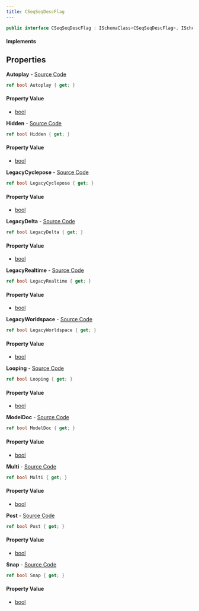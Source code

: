 ```yaml
---
title: CSeqSeqDescFlag
---
```


```csharp
public interface CSeqSeqDescFlag : ISchemaClass<CSeqSeqDescFlag>, ISchemaField, ISchemaClass, INativeHandle
```

#### Implements

## Properties

**Autoplay** - [Source Code](https://github.com/swiftly-solution/swiftlys2/blob/main/managed/src/SwiftlyS2.Generated/Schemas/Interfaces/CSeqSeqDescFlag.cs#L20)

```csharp
ref bool Autoplay { get; }
```

#### Property Value

- [bool](https://learn.microsoft.com/dotnet/api/system.boolean)

**Hidden** - [Source Code](https://github.com/swiftly-solution/swiftlys2/blob/main/managed/src/SwiftlyS2.Generated/Schemas/Interfaces/CSeqSeqDescFlag.cs#L24)

```csharp
ref bool Hidden { get; }
```

#### Property Value

- [bool](https://learn.microsoft.com/dotnet/api/system.boolean)

**LegacyCyclepose** - [Source Code](https://github.com/swiftly-solution/swiftlys2/blob/main/managed/src/SwiftlyS2.Generated/Schemas/Interfaces/CSeqSeqDescFlag.cs#L32)

```csharp
ref bool LegacyCyclepose { get; }
```

#### Property Value

- [bool](https://learn.microsoft.com/dotnet/api/system.boolean)

**LegacyDelta** - [Source Code](https://github.com/swiftly-solution/swiftlys2/blob/main/managed/src/SwiftlyS2.Generated/Schemas/Interfaces/CSeqSeqDescFlag.cs#L28)

```csharp
ref bool LegacyDelta { get; }
```

#### Property Value

- [bool](https://learn.microsoft.com/dotnet/api/system.boolean)

**LegacyRealtime** - [Source Code](https://github.com/swiftly-solution/swiftlys2/blob/main/managed/src/SwiftlyS2.Generated/Schemas/Interfaces/CSeqSeqDescFlag.cs#L34)

```csharp
ref bool LegacyRealtime { get; }
```

#### Property Value

- [bool](https://learn.microsoft.com/dotnet/api/system.boolean)

**LegacyWorldspace** - [Source Code](https://github.com/swiftly-solution/swiftlys2/blob/main/managed/src/SwiftlyS2.Generated/Schemas/Interfaces/CSeqSeqDescFlag.cs#L30)

```csharp
ref bool LegacyWorldspace { get; }
```

#### Property Value

- [bool](https://learn.microsoft.com/dotnet/api/system.boolean)

**Looping** - [Source Code](https://github.com/swiftly-solution/swiftlys2/blob/main/managed/src/SwiftlyS2.Generated/Schemas/Interfaces/CSeqSeqDescFlag.cs#L16)

```csharp
ref bool Looping { get; }
```

#### Property Value

- [bool](https://learn.microsoft.com/dotnet/api/system.boolean)

**ModelDoc** - [Source Code](https://github.com/swiftly-solution/swiftlys2/blob/main/managed/src/SwiftlyS2.Generated/Schemas/Interfaces/CSeqSeqDescFlag.cs#L36)

```csharp
ref bool ModelDoc { get; }
```

#### Property Value

- [bool](https://learn.microsoft.com/dotnet/api/system.boolean)

**Multi** - [Source Code](https://github.com/swiftly-solution/swiftlys2/blob/main/managed/src/SwiftlyS2.Generated/Schemas/Interfaces/CSeqSeqDescFlag.cs#L26)

```csharp
ref bool Multi { get; }
```

#### Property Value

- [bool](https://learn.microsoft.com/dotnet/api/system.boolean)

**Post** - [Source Code](https://github.com/swiftly-solution/swiftlys2/blob/main/managed/src/SwiftlyS2.Generated/Schemas/Interfaces/CSeqSeqDescFlag.cs#L22)

```csharp
ref bool Post { get; }
```

#### Property Value

- [bool](https://learn.microsoft.com/dotnet/api/system.boolean)

**Snap** - [Source Code](https://github.com/swiftly-solution/swiftlys2/blob/main/managed/src/SwiftlyS2.Generated/Schemas/Interfaces/CSeqSeqDescFlag.cs#L18)

```csharp
ref bool Snap { get; }
```

#### Property Value

- [bool](https://learn.microsoft.com/dotnet/api/system.boolean)


